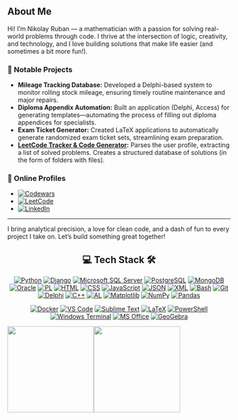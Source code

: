 ## About Me

Hi! I’m Nikolay Ruban — a mathematician with a passion for solving real-world problems through code. I thrive at the intersection of logic, creativity, and technology, and I love building solutions that make life easier (and sometimes a bit more fun!).

### 💼 Notable Projects

- **Mileage Tracking Database:** Developed a Delphi-based system to monitor rolling stock mileage, ensuring timely routine maintenance and major repairs.
- **Diploma Appendix Automation:** Built an application (Delphi, Access) for generating templates—automating the process of filling out diploma appendices for specialists.
- **Exam Ticket Generator:** Created LaTeX applications to automatically generate randomized exam ticket sets, streamlining exam preparation.
- **[LeetCode Tracker & Code Generator](https://github.com/rubannn/Leetcode):** Parses the user profile, extracting a list of solved problems. Creates a structured database of solutions (in the form of folders with files).

### 🎯 Online Profiles

- [![Codewars](https://img.shields.io/badge/Codewars-B1361E?logo=codewars&logoColor=fff)](https://www.codewars.com/users/Gh0stik)
- [![LeetCode](https://img.shields.io/badge/LeetCode-000000?logo=LeetCode&logoColor=#d16c06)](https://leetcode.com/u/Gh0stik/)
- [![LinkedIn](https://custom-icon-badges.demolab.com/badge/LinkedIn-0A66C2?logo=linkedin-white&logoColor=fff)](https://www.linkedin.com/in/nikolay-ruban-49223667/)

---

I bring analytical precision, a love for clean code, and a dash of fun to every project I take on. Let’s build something great together!

<!-- Tech Stack -->
<div align="center">
  
## 💻 Tech Stack 🛠️


[![Python](https://img.shields.io/badge/Python-3776AB?style=flat&logo=python&logoColor=white)](#)
[![Django](https://img.shields.io/badge/Django-092E20?style=flat&logo=django&logoColor=white)](#)
[![Microsoft SQL Server](https://custom-icon-badges.demolab.com/badge/Microsoft%20SQL%20Server-CC2927?logo=mssqlserver-white&logoColor=white)](#)
[![PostgreSQL](https://img.shields.io/badge/PostgreSQL-4169E1?style=flat&logo=postgresql&logoColor=white)](#)
[![MongoDB](https://img.shields.io/badge/MongoDB-%234ea94b.svg?logo=mongodb&logoColor=white)](#)
[![Oracle](https://img.shields.io/badge/Oracle-F80000?style=flat&logo=oracle&logoColor=white)](#)
[![PL](https://img.shields.io/badge/PL%2FSQL-FFFFFF?logo=oracle&logoColor=FF0000&labelColor=FFFFFF&color=FF0000)](#)
[![HTML](https://img.shields.io/badge/HTML-%23E34F26.svg?logo=html5&logoColor=white)](#)
[![CSS](https://img.shields.io/badge/CSS-639?logo=css&logoColor=fff)](#)
[![JavaScript](https://img.shields.io/badge/JavaScript-F7DF1E?logo=javascript&logoColor=000)](#)
[![JSON](https://img.shields.io/badge/JSON-000?logo=json&logoColor=fff)](#)
[![XML](https://img.shields.io/badge/XML-767C52?logo=xml&logoColor=fff)](#)
[![Bash](https://img.shields.io/badge/Bash-4EAA25?logo=gnubash&logoColor=fff)](#)
[![Git](https://img.shields.io/badge/Git-F05032?logo=git&logoColor=fff)](#)
[![Delphi](https://img.shields.io/badge/Delphi-CC342D?logo=delphi&logoColor=white)](#)
[![C++](https://img.shields.io/badge/C++-%2300599C.svg?logo=c%2B%2B&logoColor=white)](#)
[![AL](https://img.shields.io/badge/AL%20(Business%20Central)-5E35B1?style=flat&logo=microsoft&logoColor=white)](#)
[![Matplotlib](https://custom-icon-badges.demolab.com/badge/Matplotlib-71D291?logo=matplotlib&logoColor=fff)](#)
[![NumPy](https://img.shields.io/badge/NumPy-4DABCF?logo=numpy&logoColor=fff)](#)
[![Pandas](https://img.shields.io/badge/Pandas-150458?logo=pandas&logoColor=fff)](#)

[![Docker](https://img.shields.io/badge/Docker-2496ED?style=flat&logo=docker&logoColor=white)](#)
[![VS Code](https://img.shields.io/badge/VS%20Code-007ACC?style=flat&logo=visual-studio-code&logoColor=white)](#)
[![Sublime Text](https://img.shields.io/badge/Sublime%20Text-%23575757.svg?logo=sublime-text&logoColor=important)](#)
[![LaTeX](https://img.shields.io/badge/LaTeX-008080?style=flat&logo=latex&logoColor=white)](#)
[![PowerShell](https://img.shields.io/badge/PowerShell-5391FE?style=flat&logo=powershell&logoColor=white)](#)
[![Windows Terminal](https://img.shields.io/badge/Windows%20Terminal-4D4D4D?style=flat&logo=windows-terminal&logoColor=white)](#)
[![MS Office](https://img.shields.io/badge/MS%20Office-D83B01?style=flat&logo=microsoft-office&logoColor=white)](#)
[![GeoGebra](https://img.shields.io/badge/GeoGebra-28A8EA?style=flat&logo=geogebra&logoColor=white)](#)

</div>

<div align="center" style="display: flex; align-items: stretch;">
  <img src="https://github-readme-stats.vercel.app/api?username=rubannn&show_icons=true&theme=default&hide_border=true&include_all_commits=true&count_private=true" style="height: 195px;" />    
  <img src="https://github-readme-stats.vercel.app/api/top-langs/?username=rubannn&layout=compact&theme=default&hide_border=true&include_all_commits=true&count_private=true" style="height: 195px;" />
</div>

